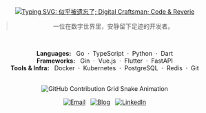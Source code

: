 <div align="center">

  <a href="https://github.com/ID-ZYH">
    <img src="https://readme-typing-svg.herokuapp.com?font=Fira+Code&size=32&pause=1000&color=FFFFFF&center=true&width=500&lines=似乎被遗忘了;Digital+Craftsman;Code+%26+Reverie" alt="Typing SVG: 似乎被遗忘了; Digital Craftsman; Code & Reverie" />
  </a>

  <br>

  <blockquote>
    一位在数字世界里，安静留下足迹的开发者。
  </blockquote>

  <br>

  <p align="center">
    <strong>Languages:</strong> &nbsp; Go &nbsp;·&nbsp; TypeScript &nbsp;·&nbsp; Python &nbsp;·&nbsp; Dart
    <br>
    <strong>Frameworks:</strong> &nbsp; Gin &nbsp;·&nbsp; Vue.js &nbsp;·&nbsp; Flutter &nbsp;·&nbsp; FastAPI
    <br>
    <strong>Tools & Infra:</strong> &nbsp; Docker &nbsp;·&nbsp; Kubernetes &nbsp;·&nbsp; PostgreSQL &nbsp;·&nbsp; Redis &nbsp;·&nbsp; Git
  </p>
  
  <br>

  <picture>
    <source media="(prefers-color-scheme: dark)" srcset="https://raw.githubusercontent.com/ID-ZYH/ID-ZYH/output/github-contribution-grid-snake-dark.svg">
    <source media="(prefers-color-scheme: light)" srcset="https://raw.githubusercontent.com/ID-ZYH/ID-ZYH/output/github-contribution-grid-snake.svg">
    <img alt="GitHub Contribution Grid Snake Animation" src="https://raw.githubusercontent.com/ID-ZYH/ID-ZYH/output/github-contribution-grid-snake.svg">
  </picture>

  <br>

  <p align="center">
    <a href="mailto:your-email@example.com"><img src="https://img.shields.io/badge/Email-333?style=flat&logo=gmail&logoColor=white" alt="Email"/></a>
    &nbsp;
    <a href="https://your-blog-url"><img src="https://img.shields.io/badge/Blog-333?style=flat&logo=blogger&logoColor=white" alt="Blog"/></a>
    &nbsp;
    <a href="https://your-linkedin-url"><img src="https://img.shields.io/badge/LinkedIn-333?style=flat&logo=linkedin&logoColor=white" alt="LinkedIn"/></a>
  </p>

</div>
